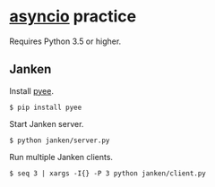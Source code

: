 # [asyncio](https://docs.python.org/3/library/asyncio.html) practice
Requires Python 3.5 or higher.

## Janken
Install [pyee](https://pypi.python.org/pypi/pyee).

``` console
$ pip install pyee
```

Start Janken server.

``` console
$ python janken/server.py
```

Run multiple Janken clients.

``` console
$ seq 3 | xargs -I{} -P 3 python janken/client.py
```
